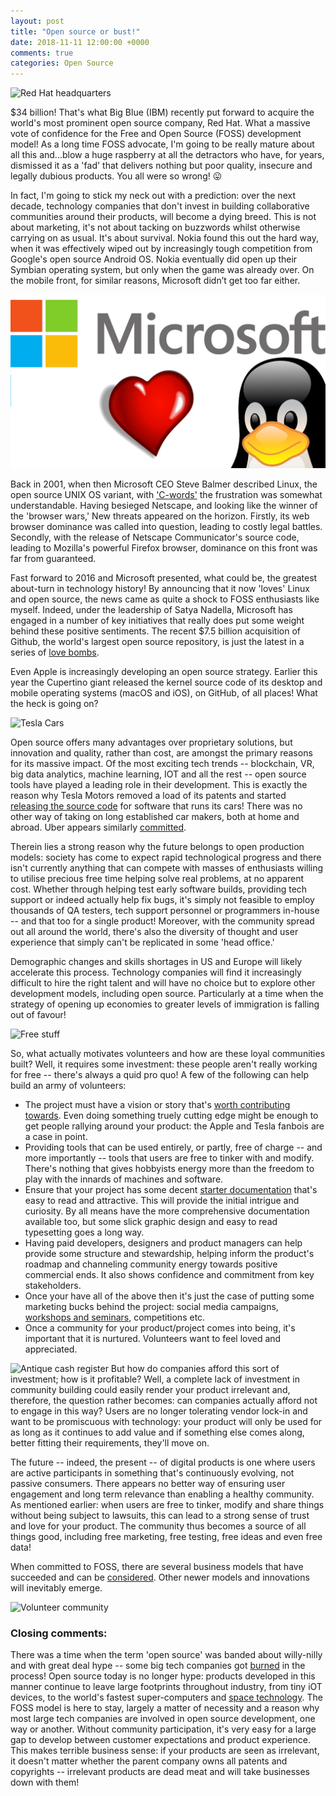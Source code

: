 ```yaml
---
layout: post
title: "Open source or bust!"
date: 2018-11-11 12:00:00 +0000
comments: true
categories: Open Source
---
```

![Red Hat headquarters](https://www.balfourbeattyus.com/Balfour-dev.allata.com/media/content-media/Our%20Work/ProjectImages/Raleigh_RedHatHQ_Gallery6-1280X582.png?ext=.png)

$34 billion! That's what Big Blue (IBM) recently put forward to acquire the world's most prominent open source company, Red Hat. What a massive vote of confidence for the Free and Open Source (FOSS) development model! As a long time FOSS advocate, I'm going to be really mature about all this and...blow a huge raspberry at all the detractors who have, for years, dismissed it as a 'fad' that delivers nothing but poor quality, insecure and legally dubious products. You all were so wrong! :stuck_out_tongue:

In fact, I'm going to stick my neck out with a prediction: over the next decade, technology companies that don't invest in building collaborative communities around their products, will become a dying breed. This is not about marketing, it's not about tacking on buzzwords whilst otherwise carrying on as usual. It's about survival. Nokia found this out the hard way, when it was effectively wiped out by increasingly tough competition from Google's open source Android OS. Nokia eventually did open up their Symbian operating system, but only when the game was already over. On the mobile front, for similar reasons, Microsoft didn’t get too far either.

![Microsoft apparently loves Linux](/images/microsoft-loves-linux.png)

Back in 2001, when then Microsoft CEO Steve Balmer described Linux, the open source UNIX OS variant, with ['C-words'](https://www.zdnet.com/article/ballmer-i-may-have-called-linux-a-cancer-but-now-i-love-it/) the frustration was somewhat understandable. Having besieged Netscape, and looking like the winner of the 'browser wars,' New threats appeared on the horizon. Firstly, its web browser dominance was called into question, leading to costly legal battles. Secondly, with the release of Netscape Communicator's source code, leading to Mozilla's powerful Firefox browser, dominance on this front was far from guaranteed.

Fast forward to 2016 and Microsoft presented,  what could be, the greatest about-turn in technology history! By announcing that it now 'loves' Linux and open source, the news came as quite a shock to FOSS enthusiasts like myself. Indeed, under the leadership of Satya Nadella, Microsoft has engaged in a number of key initiatives that really does put some weight behind these positive sentiments. The recent $7.5 billion acquisition of Github, the world's largest open source repository, is just the latest in a series of [love bombs](https://resources.whitesourcesoftware.com/blog-whitesource/git-much-the-top-10-companies-contributing-to-open-source).

Even Apple is increasingly developing an open source strategy. Earlier this year the Cupertino giant released the kernel source code of its desktop and mobile operating systems (macOS and iOS), on GitHub, of all places! What the heck is going on?

![Tesla Cars](https://www.usnews.com/dims4/USNEWS/81977cf/2147483647/thumbnail/640x420/quality/85/?url=http%3A%2F%2Fmedia.beam.usnews.com%2F01%2F9e7536f05d7673345d75e9b0122e4d%2F42455WideModern_tesla_060313.jpg)

Open source offers many advantages over proprietary solutions, but innovation and quality, rather than cost, are amongst the primary reasons for its massive impact. Of the most exciting tech trends -- blockchain, VR, big data analytics, machine learning, IOT and all the rest  -- open source tools have played a leading role in their development. This is exactly the reason why Tesla Motors removed a load of its patents and started [releasing the source code](https://www.zdnet.com/article/tesla-starts-to-release-its-cars-open-source-linux-software-code/) for software that runs its cars! There was no other way of taking on long established car makers, both at home and abroad. Uber appears similarly [committed](https://techcrunch.com/2018/11/15/uber-joins-linux-foundation-cementing-commitment-to-open-source-tools/).

Therein lies a strong reason why the future belongs to open production models: society has come to expect rapid technological progress and there isn't currently anything that can compete with masses of enthusiasts willing to utilise precious free time helping solve real problems, at no apparent cost. Whether through helping test early software builds, providing tech support or indeed actually help fix bugs, it's simply not feasible to employ thousands of QA testers, tech support personnel or programmers in-house -- and that too for a single product! Moreover, with the community spread out all around the world, there's also the diversity of thought and user experience that simply can't be replicated in some 'head office.'

Demographic changes and skills shortages in US and Europe will likely accelerate this process. Technology companies will find it increasingly difficult to hire the right talent and will have no choice but to explore other development models, including open source. Particularly at a time when the strategy of opening up economies to greater levels of immigration is falling out of favour!

![Free stuff](https://www.popsci.com/sites/popsci.com/files/styles/1000_1x_/public/images/2018/06/00-free-stuff.jpg?itok=ez5123BH&fc=50,50)

So, what actually motivates volunteers and how are these loyal communities built? Well, it requires some investment: these people aren't really working for free -- there's always a quid pro quo! A few of the following can help build an army of volunteers: 
- The project must have a vision or story that's [worth contributing towards](https://www.blender.org/foundation/). Even doing something truely cutting edge might be enough to get people rallying around your product: the Apple and Tesla fanbois are a case in point.
- Providing tools that can be used entirely, or partly, free of charge -- and more importantly -- tools that users are free to tinker with and modify. There's nothing that gives hobbyists energy more than the freedom to play with the innards of machines and software.
- Ensure that your project has some decent [starter documentation](https://docs.swift.org/swift-book/GuidedTour/GuidedTour.html) that's easy to read and attractive. This will provide the initial intrigue and curiosity. By all means have the more comprehensive documentation available too, but some slick graphic design and easy to read typesetting goes a long way.
- Having paid developers, designers and product managers can help provide some structure and stewardship, helping inform the product's roadmap and channeling community energy towards positive commercial ends. It also shows confidence and commitment from key stakeholders.
- Once your have all of the above then it's just the case of putting some marketing bucks behind the project: social media campaigns, [workshops and seminars](https://2018.pyconuk.org/), competitions etc.
- Once a community for your product/project comes into being, it's important that it is  nurtured. Volunteers want to feel loved and appreciated.

![Antique cash register](https://cf.ltkcdn.net/antiques/images/std/226165-675x450-Antique-cash-register.jpg)
But how do companies afford this sort of investment; how is it profitable? Well, a complete lack of investment in community building could easily render your product irrelevant and, therefore, the question rather becomes: can companies actually afford not to engage in this way?  Users are no longer tolerating vendor lock-in and want to be promiscuous with technology: your product will only be used for as long as it continues to add value and if something else comes along, better fitting their requirements, they'll move on. 

The future -- indeed, the present -- of digital products is one where users are active participants in something that's continuously evolving, not passive consumers. There appears no better way of ensuring user engagement and long term relevance than enabling a healthy community. As mentioned earlier: when users are free to tinker, modify and share things without being subject to lawsuits, this can lead to a strong sense of trust and love for your product. The community thus becomes a source of all things good, including free marketing, free testing, free ideas and even free data! 

When committed to FOSS, there are several business models that have succeeded and can be [considered](https://opensource.com/article/17/12/open-source-business-models). Other newer models and innovations will inevitably emerge.

![Volunteer community](https://images.pexels.com/photos/1394748/pexels-photo-1394748.jpeg?dl&fit=crop&crop=entropy&w=1280&h=856)

### Closing comments:
There was a time when the term 'open source' was banded about willy-nilly and with great deal hype -- some big tech companies got [burned](https://www.networkworld.com/article/2268096/servers/the-downfall-of-sun-microsystems.html) in the process! Open source today is no longer hype: products developed in this manner continue to leave large footprints throughout industry, from tiny iOT devices, to the world's fastest super-computers and [space technology](https://code.nasa.gov/). The FOSS model is here to stay, largely a matter of necessity and a reason why most large tech companies are involved in open source development, one way or another. Without community participation, it's very easy for a large gap to develop between customer expectations and product experience. This makes terrible business sense: if your products are seen as irrelevant, it doesn't matter whether the parent company owns all patents and copyrights -- irrelevant products are dead meat and will take businesses down with them!